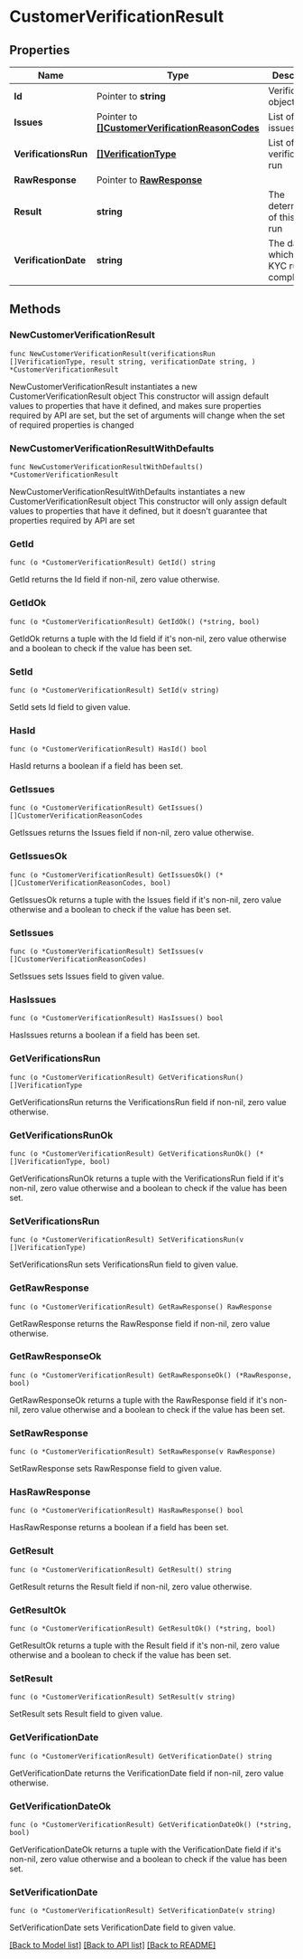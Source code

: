 # CustomerVerificationResult

## Properties

Name | Type | Description | Notes
------------ | ------------- | ------------- | -------------
**Id** | Pointer to **string** | Verification object ID | [optional] 
**Issues** | Pointer to [**[]CustomerVerificationReasonCodes**](CustomerVerificationReasonCodes.md) | List of found issues | [optional] 
**VerificationsRun** | [**[]VerificationType**](VerificationType.md) | List of the verifications run | 
**RawResponse** | Pointer to [**RawResponse**](RawResponse.md) |  | [optional] 
**Result** | **string** | The determination of this KYC run | 
**VerificationDate** | **string** | The date on which the KYC run was completed | 

## Methods

### NewCustomerVerificationResult

`func NewCustomerVerificationResult(verificationsRun []VerificationType, result string, verificationDate string, ) *CustomerVerificationResult`

NewCustomerVerificationResult instantiates a new CustomerVerificationResult object
This constructor will assign default values to properties that have it defined,
and makes sure properties required by API are set, but the set of arguments
will change when the set of required properties is changed

### NewCustomerVerificationResultWithDefaults

`func NewCustomerVerificationResultWithDefaults() *CustomerVerificationResult`

NewCustomerVerificationResultWithDefaults instantiates a new CustomerVerificationResult object
This constructor will only assign default values to properties that have it defined,
but it doesn't guarantee that properties required by API are set

### GetId

`func (o *CustomerVerificationResult) GetId() string`

GetId returns the Id field if non-nil, zero value otherwise.

### GetIdOk

`func (o *CustomerVerificationResult) GetIdOk() (*string, bool)`

GetIdOk returns a tuple with the Id field if it's non-nil, zero value otherwise
and a boolean to check if the value has been set.

### SetId

`func (o *CustomerVerificationResult) SetId(v string)`

SetId sets Id field to given value.

### HasId

`func (o *CustomerVerificationResult) HasId() bool`

HasId returns a boolean if a field has been set.

### GetIssues

`func (o *CustomerVerificationResult) GetIssues() []CustomerVerificationReasonCodes`

GetIssues returns the Issues field if non-nil, zero value otherwise.

### GetIssuesOk

`func (o *CustomerVerificationResult) GetIssuesOk() (*[]CustomerVerificationReasonCodes, bool)`

GetIssuesOk returns a tuple with the Issues field if it's non-nil, zero value otherwise
and a boolean to check if the value has been set.

### SetIssues

`func (o *CustomerVerificationResult) SetIssues(v []CustomerVerificationReasonCodes)`

SetIssues sets Issues field to given value.

### HasIssues

`func (o *CustomerVerificationResult) HasIssues() bool`

HasIssues returns a boolean if a field has been set.

### GetVerificationsRun

`func (o *CustomerVerificationResult) GetVerificationsRun() []VerificationType`

GetVerificationsRun returns the VerificationsRun field if non-nil, zero value otherwise.

### GetVerificationsRunOk

`func (o *CustomerVerificationResult) GetVerificationsRunOk() (*[]VerificationType, bool)`

GetVerificationsRunOk returns a tuple with the VerificationsRun field if it's non-nil, zero value otherwise
and a boolean to check if the value has been set.

### SetVerificationsRun

`func (o *CustomerVerificationResult) SetVerificationsRun(v []VerificationType)`

SetVerificationsRun sets VerificationsRun field to given value.


### GetRawResponse

`func (o *CustomerVerificationResult) GetRawResponse() RawResponse`

GetRawResponse returns the RawResponse field if non-nil, zero value otherwise.

### GetRawResponseOk

`func (o *CustomerVerificationResult) GetRawResponseOk() (*RawResponse, bool)`

GetRawResponseOk returns a tuple with the RawResponse field if it's non-nil, zero value otherwise
and a boolean to check if the value has been set.

### SetRawResponse

`func (o *CustomerVerificationResult) SetRawResponse(v RawResponse)`

SetRawResponse sets RawResponse field to given value.

### HasRawResponse

`func (o *CustomerVerificationResult) HasRawResponse() bool`

HasRawResponse returns a boolean if a field has been set.

### GetResult

`func (o *CustomerVerificationResult) GetResult() string`

GetResult returns the Result field if non-nil, zero value otherwise.

### GetResultOk

`func (o *CustomerVerificationResult) GetResultOk() (*string, bool)`

GetResultOk returns a tuple with the Result field if it's non-nil, zero value otherwise
and a boolean to check if the value has been set.

### SetResult

`func (o *CustomerVerificationResult) SetResult(v string)`

SetResult sets Result field to given value.


### GetVerificationDate

`func (o *CustomerVerificationResult) GetVerificationDate() string`

GetVerificationDate returns the VerificationDate field if non-nil, zero value otherwise.

### GetVerificationDateOk

`func (o *CustomerVerificationResult) GetVerificationDateOk() (*string, bool)`

GetVerificationDateOk returns a tuple with the VerificationDate field if it's non-nil, zero value otherwise
and a boolean to check if the value has been set.

### SetVerificationDate

`func (o *CustomerVerificationResult) SetVerificationDate(v string)`

SetVerificationDate sets VerificationDate field to given value.



[[Back to Model list]](../README.md#documentation-for-models) [[Back to API list]](../README.md#documentation-for-api-endpoints) [[Back to README]](../README.md)


